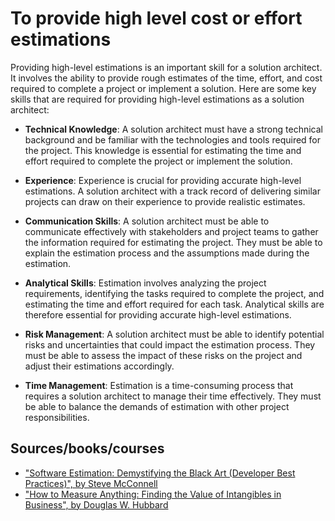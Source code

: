 # To provide high level cost or effort estimations

Providing high-level estimations is an important skill for a solution architect. It involves the ability to provide rough estimates of the time, effort, and cost required to complete a project or implement a solution. Here are some key skills that are required for providing high-level estimations as a solution architect:

- **Technical Knowledge**: A solution architect must have a strong technical background and be familiar with the technologies and tools required for the project. This knowledge is essential for estimating the time and effort required to complete the project or implement the solution.

- **Experience**: Experience is crucial for providing accurate high-level estimations. A solution architect with a track record of delivering similar projects can draw on their experience to provide realistic estimates.

- **Communication Skills**: A solution architect must be able to communicate effectively with stakeholders and project teams to gather the information required for estimating the project. They must be able to explain the estimation process and the assumptions made during the estimation.

- **Analytical Skills**: Estimation involves analyzing the project requirements, identifying the tasks required to complete the project, and estimating the time and effort required for each task. Analytical skills are therefore essential for providing accurate high-level estimations.

- **Risk Management**: A solution architect must be able to identify potential risks and uncertainties that could impact the estimation process. They must be able to assess the impact of these risks on the project and adjust their estimations accordingly.

- **Time Management**: Estimation is a time-consuming process that requires a solution architect to manage their time effectively. They must be able to balance the demands of estimation with other project responsibilities.

## Sources/books/courses

- ["Software Estimation: Demystifying the Black Art (Developer Best Practices)", by Steve McConnell](https://amzn.to/2Z3pKxQ)
- ["How to Measure Anything: Finding the Value of Intangibles in Business", by Douglas W. Hubbard](https://amzn.to/2H4OS15)
